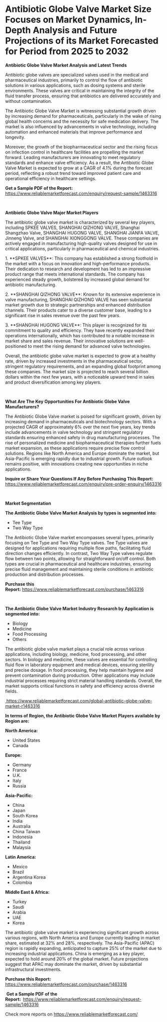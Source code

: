 <p><h1>Antibiotic Globe Valve Market Size Focuses on Market Dynamics, In-Depth Analysis and Future Projections of its Market Forecasted for Period from 2025 to 2032</h1></p><p><strong>Antibiotic Globe Valve Market Analysis and Latest Trends</strong></p>
<p><p>Antibiotic globe valves are specialized valves used in the medical and pharmaceutical industries, primarily to control the flow of antibiotic solutions in various applications, such as dosing systems and sterile environments. These valves are critical in maintaining the integrity of the fluid transfer process, ensuring that antibiotics are delivered accurately and without contamination.</p><p>The Antibiotic Globe Valve Market is witnessing substantial growth driven by increasing demand for pharmaceuticals, particularly in the wake of rising global health concerns and the necessity for safe medication delivery. The market is also influenced by advancements in valve technology, including automation and enhanced materials that improve performance and longevity.</p><p>Moreover, the growth of the biopharmaceutical sector and the rising focus on infection control in healthcare facilities are propelling the market forward. Leading manufacturers are innovating to meet regulatory standards and enhance valve efficiency. As a result, the Antibiotic Globe Valve Market is expected to grow at a CAGR of 4.1% during the forecast period, reflecting a robust trend toward improved patient care and operational efficiency in healthcare settings.</p></p>
<p><strong>Get a Sample PDF of the Report:&nbsp;</strong> <a href="https://www.reliablemarketforecast.com/enquiry/request-sample/1463316?utm_campaign=2326&utm_medium=2&utm_source=Github&utm_content=ia&utm_term=27022025&utm_id=antibiotic-globe-valve">https://www.reliablemarketforecast.com/enquiry/request-sample/1463316</a></p>
<p>&nbsp;</p>
<p><strong>Antibiotic Globe Valve Major Market Players</strong></p>
<p><p>The antibiotic globe valve market is characterized by several key players, including SPKEE VALVES, SHANGHAI QIZHONG VALVE, Shanghai Shangzhao Valve, SHANGHAI HUGONG VALVE, SHANGHAI JIANFA VALVE, Jinneng Valve, and SHANGHAI XIONGGONG VALVE. These companies are actively engaged in manufacturing high-quality valves designed for use in critical applications, particularly in pharmaceutical and chemical industries.</p><p>1. **SPKEE VALVES**: This company has established a strong foothold in the market with a focus on innovation and high-performance products. Their dedication to research and development has led to an impressive product range that meets international standards. The company has experienced steady growth, bolstered by increased global demand for antibiotic manufacturing.</p><p>2. **SHANGHAI QIZHONG VALVE**: Known for its extensive experience in valve manufacturing, SHANGHAI QIZHONG VALVE has seen substantial market growth due to strategic partnerships and enhanced distribution channels. Their products cater to a diverse customer base, leading to a significant rise in sales revenue over the past few years.</p><p>3. **SHANGHAI HUGONG VALVE**: This player is recognized for its commitment to quality and efficiency. They have recently expanded their operations internationally, which has contributed to a notable increase in market share and sales revenue. Their innovative solutions are well-positioned to meet the rising demand for advanced valve technologies.</p><p>Overall, the antibiotic globe valve market is expected to grow at a healthy rate, driven by increased investments in the pharmaceutical sector, stringent regulatory requirements, and an expanding global footprint among these companies. The market size is projected to reach several billion dollars within the next few years, with a noticeable upward trend in sales and product diversification among key players.</p></p>
<p>&nbsp;</p>
<p><strong>What Are The Key Opportunities For Antibiotic Globe Valve Manufacturers?</strong></p>
<p><p>The Antibiotic Globe Valve market is poised for significant growth, driven by increasing demand in pharmaceuticals and biotechnology sectors. With a projected CAGR of approximately 6% over the next five years, key trends include advancements in valve technology and stringent regulatory standards ensuring enhanced safety in drug manufacturing processes. The rise of personalized medicine and biopharmaceutical therapies further fuels market expansion, as these applications require precise flow control solutions. Regions like North America and Europe dominate the market, but Asia-Pacific is emerging rapidly due to industrial growth. Future outlook remains positive, with innovations creating new opportunities in niche applications.</p></p>
<p><strong>Inquire or Share Your Questions If Any Before Purchasing This Report:</strong> <a href="https://www.reliablemarketforecast.com/enquiry/pre-order-enquiry/1463316?utm_campaign=2326&utm_medium=2&utm_source=Github&utm_content=ia&utm_term=27022025&utm_id=antibiotic-globe-valve">https://www.reliablemarketforecast.com/enquiry/pre-order-enquiry/1463316</a></p>
<p>&nbsp;</p>
<p><strong>Market Segmentation</strong></p>
<p><strong>The Antibiotic Globe Valve Market Analysis by types is segmented into:</strong></p>
<p><ul><li>Tee Type</li><li>Two Way Type</li></ul></p>
<p><p>The Antibiotic Globe Valve market encompasses several types, primarily focusing on Tee Type and Two Way Type valves. Tee Type valves are designed for applications requiring multiple flow paths, facilitating fluid direction changes efficiently. In contrast, Two Way Type valves regulate flow between two points, allowing for straightforward on/off control. Both types are crucial in pharmaceutical and healthcare industries, ensuring precise fluid management and maintaining sterile conditions in antibiotic production and distribution processes.</p></p>
<p><strong>Purchase this Report:&nbsp;</strong><a href="https://www.reliablemarketforecast.com/purchase/1463316?utm_campaign=2326&utm_medium=2&utm_source=Github&utm_content=ia&utm_term=27022025&utm_id=antibiotic-globe-valve">https://www.reliablemarketforecast.com/purchase/1463316</a></p>
<p>&nbsp;</p>
<p><strong>The Antibiotic Globe Valve Market Industry Research by Application is segmented into:</strong></p>
<p><ul><li>Biology</li><li>Medicine</li><li>Food Processing</li><li>Others</li></ul></p>
<p><p>The antibiotic globe valve market plays a crucial role across various applications, including biology, medicine, food processing, and other sectors. In biology and medicine, these valves are essential for controlling fluid flow in laboratory equipment and medical devices, ensuring sterility and precise dosage. In food processing, they help maintain hygiene and prevent contamination during production. Other applications may include industrial processes requiring strict material handling standards. Overall, the market supports critical functions in safety and efficiency across diverse fields.</p></p>
<p><a href="https://www.reliablemarketforecast.com/global-antibiotic-globe-valve-market-r1463316?utm_campaign=2326&utm_medium=2&utm_source=Github&utm_content=ia&utm_term=27022025&utm_id=antibiotic-globe-valve">&nbsp;https://www.reliablemarketforecast.com/global-antibiotic-globe-valve-market-r1463316</a></p>
<p><strong>In terms of Region, the Antibiotic Globe Valve Market Players available by Region are:</strong></p>
<p>
    <p> <strong> North America: </strong>
        <ul>
            <li>United States</li>
            <li>Canada</li>
        </ul>
        </p> 
    <p> <strong> Europe: </strong>
        <ul>
            <li>Germany</li>
            <li>France</li>
            <li>U.K.</li>
            <li>Italy</li>
            <li>Russia</li>
        </ul>
        </p> 
    <p> <strong> Asia-Pacific: </strong>
        <ul>
            <li>China</li>
            <li>Japan</li>
            <li>South Korea</li>
            <li>India</li>
            <li>Australia</li>
            <li>China Taiwan</li>
            <li>Indonesia</li>
            <li>Thailand</li>
            <li>Malaysia</li>
        </ul>
        </p> 
    <p> <strong> Latin America: </strong>
        <ul>
            <li>Mexico</li>
            <li>Brazil</li>
            <li>Argentina Korea</li>
            <li>Colombia</li>
        </ul>
        </p> 
    <p> <strong> Middle East & Africa: </strong>
        <ul>
            <li>Turkey</li>
            <li>Saudi</li>
            <li>Arabia</li>
            <li>UAE</li>
            <li>Korea</li>
        </ul>
    </p>
    </p>
<p><p>The antibiotic globe valve market is experiencing significant growth across various regions, with North America and Europe currently leading in market share, estimated at 32% and 28%, respectively. The Asia-Pacific (APAC) region is rapidly expanding, anticipated to capture 25% of the market due to increasing industrial applications. China is emerging as a key player, expected to hold around 20% of the global market. Future projections suggest that APAC may dominate the market, driven by substantial infrastructural investments.</p></p>
<p><strong>Purchase this Report: </strong><a href="https://www.reliablemarketforecast.com/purchase/1463316?utm_campaign=2326&utm_medium=2&utm_source=Github&utm_content=ia&utm_term=27022025&utm_id=antibiotic-globe-valve">https://www.reliablemarketforecast.com/purchase/1463316</a></p>
<p>&nbsp;<strong>Get a Sample PDF of the Report:&nbsp;&nbsp;</strong><a href="https://www.reliablemarketforecast.com/enquiry/request-sample/1463316?utm_campaign=2326&utm_medium=2&utm_source=Github&utm_content=ia&utm_term=27022025&utm_id=antibiotic-globe-valve">https://www.reliablemarketforecast.com/enquiry/request-sample/1463316</a></p>
<p><strong></strong></p>
<p>Check more reports on <a href="https://www.reliablemarketforecast.com/?utm_campaign=2326&utm_medium=2&utm_source=Github&utm_content=ia&utm_term=27022025&utm_id=antibiotic-globe-valve">https://www.reliablemarketforecast.com/</a></p>